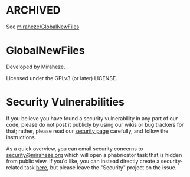 # ARCHIVED
See [miraheze/GlobalNewFiles](https://github.com/miraheze/GlobalNewFiles)

# GlobalNewFiles

Developed by Miraheze.

Licensed under the GPLv3 (or later) LICENSE.

# Security Vulnerabilities

If you believe you have found a security vulnerability in any part of our code, please do not post it publicly by using our wikis or bug trackers for that; rather, please read our [security page](https://meta.miraheze.org/wiki/Security) carefully, and follow the instructions.

As a quick overview, you can email security concerns to security@miraheze.org which will open a phabricator task that is hidden from public view. If you'd like, you can instead directly create a security-related task [here](https://phabricator.miraheze.org/maniphest/task/edit/form/2/), but please leave the "Security" project on the issue.

